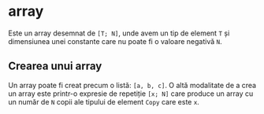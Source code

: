 # array

Este un array desemnat de `[T; N]`, unde avem un tip de element `T` și dimensiunea unei constante care nu poate fi o valoare negativă `N`.

## Crearea unui array

Un array poate fi creat precum o listă: `[a, b, c]`.
O altă modalitate de a crea un array este printr-o expresie de repetiție `[x; N]` care produce un array cu un număr de `N` copii ale tipului de element `Copy` care este `x`.
